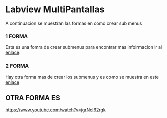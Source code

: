    
# Labview MultiPantallas

A continuacion se muestran las formas en como crear sub menus

### 1 FORMA
Esta es una fomra de crear submenus para encontrar mas infoirmacion ir al [enlace](https://www.youtube.com/watch?v=MIrYm2Uj_c0&list=PLMo5m8XmqO76xSlG50XOUQa_vDzZmlE6O&index=1).

### 2 FORMA 

Hay otra forma mas de crear los submenus y es como se muestra en este [enlace](https://www.youtube.com/watch?v=xdKeWypjjzw)

## OTRA FORMA  ES 

https://www.youtube.com/watch?v=jgrNcI62rgk
